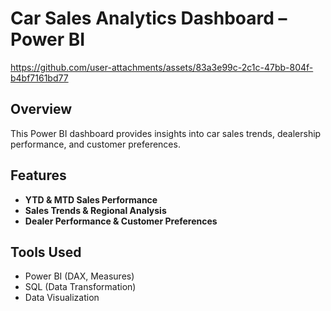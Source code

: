 # Car Sales Analytics Dashboard – Power BI

https://github.com/user-attachments/assets/83a3e99c-2c1c-47bb-804f-b4bf7161bd77

## Overview
This Power BI dashboard provides insights into car sales trends, dealership performance, and customer preferences.

## Features
- **YTD & MTD Sales Performance**
- **Sales Trends & Regional Analysis**
- **Dealer Performance & Customer Preferences**

## Tools Used
- Power BI (DAX, Measures)
- SQL (Data Transformation)
- Data Visualization

